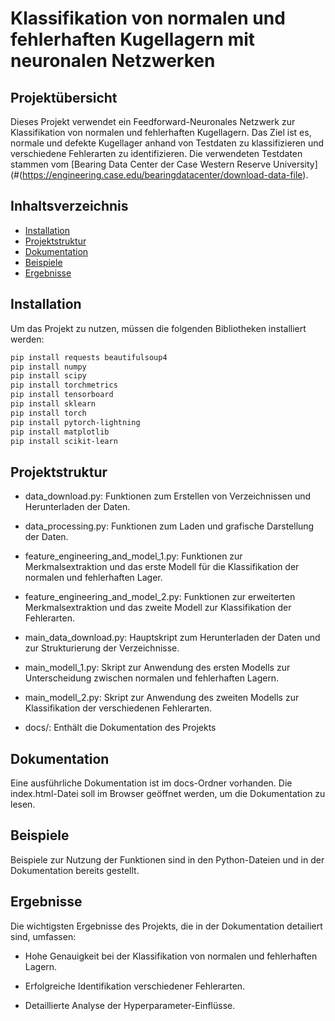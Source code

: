 # Klassifikation von normalen und fehlerhaften Kugellagern mit neuronalen Netzwerken

## Projektübersicht

Dieses Projekt verwendet ein Feedforward-Neuronales Netzwerk zur Klassifikation von normalen und fehlerhaften Kugellagern. Das Ziel ist es, normale und defekte Kugellager anhand von Testdaten zu klassifizieren und verschiedene Fehlerarten zu identifizieren.
 Die verwendeten Testdaten stammen vom [Bearing Data Center der Case Western Reserve University](#(https://engineering.case.edu/bearingdatacenter/download-data-file).

## Inhaltsverzeichnis

- [Installation](#installation)
- [Projektstruktur](#projektstruktur)
- [Dokumentation](#dokumentation)
- [Beispiele](#Beispiele)
- [Ergebnisse](#ergebnisse)

## Installation

Um das Projekt zu nutzen, müssen die folgenden Bibliotheken installiert werden:

```bash
pip install requests beautifulsoup4
pip install numpy 
pip install scipy
pip install torchmetrics
pip install tensorboard
pip install sklearn
pip install torch
pip install pytorch-lightning 
pip install matplotlib 
pip install scikit-learn
```

## Projektstruktur

- data_download.py: Funktionen zum Erstellen von Verzeichnissen und Herunterladen der Daten.

- data_processing.py: Funktionen zum Laden und grafische Darstellung der Daten.

- feature_engineering_and_model_1.py: Funktionen zur Merkmalsextraktion und das erste Modell für die Klassifikation der normalen und fehlerhaften Lager.

- feature_engineering_and_model_2.py: Funktionen zur erweiterten Merkmalsextraktion und das zweite Modell zur Klassifikation der Fehlerarten.

- main_data_download.py: Hauptskript zum Herunterladen der Daten und zur Strukturierung der Verzeichnisse.

- main_modell_1.py: Skript zur Anwendung des ersten Modells zur Unterscheidung zwischen normalen und fehlerhaften Lagern.

- main_modell_2.py: Skript zur Anwendung des zweiten Modells zur Klassifikation der verschiedenen Fehlerarten.

- docs/: Enthält die Dokumentation des Projekts

## Dokumentation

Eine ausführliche Dokumentation ist im docs-Ordner vorhanden. Die index.html-Datei soll im Browser geöffnet werden, um die Dokumentation zu lesen.

## Beispiele

Beispiele zur Nutzung der Funktionen sind in den Python-Dateien und in der Dokumentation bereits gestellt.

## Ergebnisse

Die wichtigsten Ergebnisse des Projekts, die in der Dokumentation detailiert sind, umfassen:

- Hohe Genauigkeit bei der Klassifikation von normalen und fehlerhaften Lagern.

- Erfolgreiche Identifikation verschiedener Fehlerarten.

- Detaillierte Analyse der Hyperparameter-Einflüsse.
